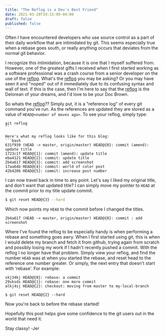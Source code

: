 ```yaml
---
title: "The Reflog is a Dev's Best Friend"
date: 2021-03-20T19:15:09-04:00
draft: false 
published: false
---
```

Often I have encountered developers who use source control as a part of their daily workflow that are intimidated by git. This seems especially true when a rebase goes south, or really anything occurs that deviates from the normal git behavior.

I recognize this intimidation, because it is one that I myself suffered from. However, one of the greatest gifts I received when I first started working as a software professional was a crash course from a senior developer on the use of the [reflog](https://git-scm.com/docs/git-reflog). What's the [reflog](https://git-scm.com/docs/git-reflog) you may be asking? Or you may have seen it and "noped" out of it immediately due to its confusing syntax and wall of text. If this is the case, then I'm here to say that the [reflog](https://git-scm.com/docs/git-reflog) is the Delorean of your dreams, and I'd love to be your Doc Brown. 

So whats the [reflog](https://git-scm.com/docs/git-reflog)?? Simply put, it is a "reference log" of every git command you've run. As the references are updated they are stored as a value of `HEAD@<number of moves ago>`. To see your reflog, simply type:
```
git reflog
``

Here's what my reflog looks like for this blog:
```bash
631f939 (HEAD -> master, origin/master) HEAD@{0}: commit (amend): update title
1723c1f HEAD@{1}: commit (amend): update title
eba4121 HEAD@{2}: commit: update title
2b4a617 HEAD@{3}: commit: add screenshot
17aa64b HEAD@{4}: commit: world of color post
42b4286 HEAD@{5}: commit: increase post number
```

I can now travel back in time to any point. Let's say I liked my original title, and don't want that updated title? I can simply move my pointer to `HEAD` at the commit prior to my title update commit.
```bash
$ git reset HEAD@{3} --hard
```

Which now points my `HEAD` to the commit before I changed the titles. 
```
2b4a617 (HEAD -> master, origin/master) HEAD@{0}: commit : add screenshot
```

Where I've found the reflog to be especially handy is when performing a rebase and something goes awry. When I first started using git, this is when I would delete my branch and fetch it from github, trying again from scratch and possibly losing my work if I hadn't recently pushed a commit. With the reflog I no longer have that problem. Simply view your reflog, and find the number `HEAD` was at when you started the rebase, and reset head to the reference one number greater. Or simply, the next entry that doesn't start with 'rebase'. For example:
```
skj34kj HEAD@{0}: rebase: a commit
29sksds HEAD@{1}: rebase: one more commit
alkj4sj HEAD@{2}: checkout: moving from master to my-local-branch

$ git reset HEAD@{2} --hard
```
Now you're back to before the rebase started!

Hopefully this post helps give some confidence to the git users out in the world that need it. 

Stay classy! -Jer
